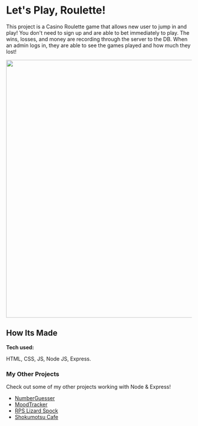 # Let's Play, Roulette!

This project is a Casino Roulette game that allows new user to jump in and play! You don't need to sign up and are able to bet immediately to play. The wins, losses, and money are recording through the server to the DB. When an admin logs in, they are able to see the games played and how much they lost!
&emsp;

<img src="https://github.com/DashlinS/Roulette/blob/main/public/gifs/casinodemo.gif" width="700">

<!-- &emsp;&emsp;&emsp;&emsp;&emsp;&emsp;&emsp;&emsp;&emsp;&emsp;&emsp;&emsp;&emsp;&emsp;&emsp;[Click Here to go to the website!]() -->

## How Its Made 

**Tech used:** 

HTML, CSS, JS, Node JS, Express.

### My Other Projects 

Check out some of my other projects working with Node & Express!

* [NumberGuesser](https://github.com/DashlinS/NumberGuesser)
* [MoodTracker](https://github.com/DashlinS/moodtracker)
* [RPS Lizard Spock](https://github.com/DashlinS/RPSLizardSpock)
* [Shokumotsu Cafe](https://github.com/DashlinS/ShokumotsuCafe)

